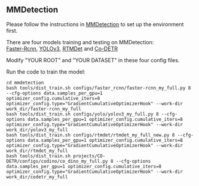 ## MMDetection
Please follow the instructions in [MMDetection](./mmdetection) to set up the environment first.  

There are four models training and testing on MMDetection:  
[Faster-Rcnn](./mmdetection/configs/faster_rcnn/faster-rcnn_my_full.py), [YOLOv3](./mmdetection/configs/yolo/yolov3_my_full.py), [RTMDet](./mmdetection/configs/rtmdet/rtmdet_my_full.py) and [Co-DETR](./mmdetection/projects/CO-DETR/configs/codino/co_dino_my_full.py)

Modify "YOUR ROOT" and "YOUR DATASET" in these four config files.

Run the code to train the model:
```
cd mmdetection
bash tools/dist_train.sh configs/faster_rcnn/faster-rcnn_my_full.py 8 --cfg-options data.samples_per_gpu=1 optimizer_config.cumulative_iters=8 optimizer_config.type="GradientCumulativeOptimizerHook" --work-dir work_dir/faster-rcnn_my_full
bash tools/dist_train.sh configs/yolo/yolov3_my_full.py 8 --cfg-options data.samples_per_gpu=1 optimizer_config.cumulative_iters=8 optimizer_config.type="GradientCumulativeOptimizerHook" --work-dir work_dir/yolov3_my_full
bash tools/dist_train.sh configs/rtmdet/rtmdet_my_full_new.py 8 --cfg-options data.samples_per_gpu=1 optimizer_config.cumulative_iters=8 optimizer_config.type="GradientCumulativeOptimizerHook" --work-dir work_dir/rtmdet_my_full
bash tools/dist_train.sh projects/CO-DETR/configs/codino/co_dino_my_full.py 8 --cfg-options data.samples_per_gpu=1 optimizer_config.cumulative_iters=8 optimizer_config.type="GradientCumulativeOptimizerHook" --work-dir work_dir/codetr_my_full
```